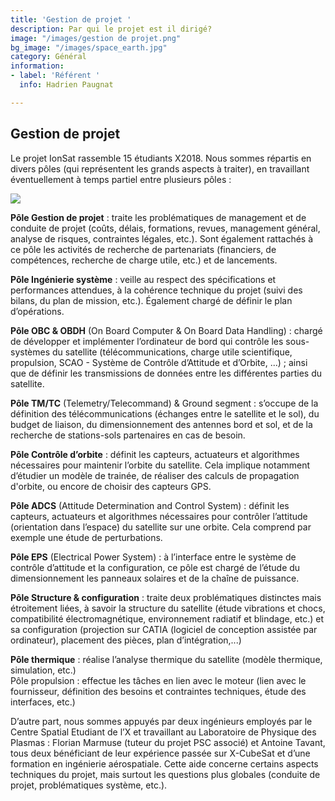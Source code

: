 ```yaml
---
title: 'Gestion de projet '
description: Par qui le projet est il dirigé?
image: "/images/gestion de projet.png"
bg_image: "/images/space_earth.jpg"
category: Général
information:
- label: 'Référent '
  info: Hadrien Paugnat

---
```

## Gestion de projet

Le projet IonSat rassemble 15 étudiants X2018. Nous sommes répartis en divers pôles (qui représentent les grands aspects à traiter), en travaillant éventuellement à temps partiel entre plusieurs pôles :

![](/images/organisation-ConvertImage.png)

**Pôle Gestion de projet** : traite les problématiques de management et de conduite de projet (coûts, délais, formations, revues, management général, analyse de risques, contraintes légales, etc.). Sont également rattachés à ce pôle les activités de recherche de partenariats (financiers, de compétences, recherche de charge utile, etc.) et de lancements.

**Pôle Ingénierie système** : veille au respect des spécifications et performances attendues, à la cohérence technique du projet (suivi des bilans, du plan de mission, etc.). Également chargé de définir le plan d’opérations.

**Pôle OBC & OBDH** (On Board Computer & On Board Data Handling) : chargé de développer et implémenter l’ordinateur de bord qui contrôle les sous-systèmes du satellite (télécommunications, charge utile scientifique, propulsion, SCAO - Système de Contrôle d’Attitude et d’Orbite, ...) ; ainsi que de définir les transmissions de données entre les différentes parties du satellite.

**Pôle TM/TC** (Telemetry/Telecommand) & Ground segment : s’occupe de la définition des télécommunications (échanges entre le satellite et le sol), du budget de liaison, du dimensionnement des antennes bord et sol, et de la recherche de stations-sols partenaires en cas de besoin.

**Pôle Contrôle d’orbite** : définit les capteurs, actuateurs et algorithmes nécessaires pour maintenir l’orbite du satellite. Cela implique notamment d’étudier un modèle de trainée, de réaliser des calculs de propagation d'orbite, ou encore de choisir des capteurs GPS.

**Pôle ADCS** (Attitude Determination and Control System) : définit les capteurs, actuateurs et algorithmes nécessaires pour contrôler l’attitude (orientation dans l’espace) du satellite sur une orbite. Cela comprend par exemple une étude de perturbations.

**Pôle EPS** (Electrical Power System) : à l’interface entre le système de contrôle d’attitude et la configuration, ce pôle est chargé de l’étude du dimensionnement les panneaux solaires et de la chaîne de puissance.

**Pôle Structure & configuration** : traite deux problématiques distinctes mais étroitement liées, à savoir la structure du satellite (étude vibrations et chocs, compatibilité électromagnétique, environnement radiatif et blindage, etc.) et sa configuration (projection sur CATIA (logiciel de conception assistée par ordinateur), placement des pièces, plan d’intégration,...)

**Pôle thermique** : réalise l’analyse thermique du satellite (modèle thermique, simulation, etc.)  
Pôle propulsion : effectue les tâches en lien avec le moteur (lien avec le fournisseur, définition des besoins et contraintes techniques, étude des interfaces, etc.)

D’autre part, nous sommes appuyés par deux ingénieurs employés par le Centre Spatial Etudiant de l’X et travaillant au Laboratoire de Physique des Plasmas : Florian Marmuse (tuteur du projet PSC associé) et Antoine Tavant, tous deux bénéficiant de leur expérience passée sur X-CubeSat et d’une formation en ingénierie aérospatiale. Cette aide concerne certains aspects techniques du projet, mais surtout les questions plus globales (conduite de projet, problématiques système, etc.).